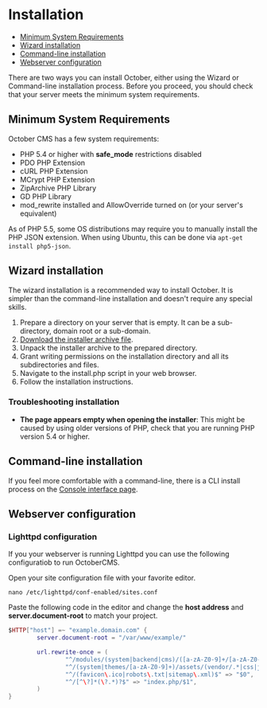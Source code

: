 # Installation

- [Minimum System Requirements](#system-requirements)
- [Wizard installation](#wizard-installation)
- [Command-line installation](#commaind-line-installation)
- [Webserver configuration](#webserver-configuration)

There are two ways you can install October, either using the Wizard or Command-line installation process.
Before you proceed, you should check that your server meets the minimum system requirements.

<a name="system-requirements" class="anchor" href="#system-requirements"></a>
## Minimum System Requirements

October CMS has a few system requirements:

* PHP 5.4 or higher with **safe_mode** restrictions disabled
* PDO PHP Extension
* cURL PHP Extension
* MCrypt PHP Extension
* ZipArchive PHP Library
* GD PHP Library
* mod_rewrite installed and AllowOverride turned on (or your server's equivalent)

As of PHP 5.5, some OS distributions may require you to manually install the PHP JSON extension.
When using Ubuntu, this can be done via ``apt-get install php5-json``.

<a name="wizard-installation" class="anchor" href="#wizard-installation"></a>
## Wizard installation

The wizard installation is a recommended way to install October. It is simpler than the command-line installation and doesn't require any special skills.

1. Prepare a directory on your server that is empty. It can be a sub-directory, domain root or a sub-domain.
1. [Download the installer archive file](https://github.com/octobercms/install/archive/master.zip).
1. Unpack the installer archive to the prepared directory.
1. Grant writing permissions on the installation directory and all its subdirectories and files.
1. Navigate to the install.php script in your web browser.
1. Follow the installation instructions.

### Troubleshooting installation

* **The page appears empty when opening the installer**: This might be caused by using older versions of PHP, check that you are running PHP version 5.4 or higher.

<a name="command-line-installation" class="anchor" href="#command-line-installation"></a>
## Command-line installation

If you feel more comfortable with a command-line, there is a CLI install process on the [Console interface page](console#console-install).

<a name="wizard-installation" class="anchor" href="#webserver-configuration"></a>
## Webserver configuration

### Lighttpd configuration
If you your webserver is running Lighttpd you can use the following configuratiob to run OctoberCMS.

Open your site configuration file with your favorite editor.

``nano /etc/lighttpd/conf-enabled/sites.conf``

Paste the following code in the editor and change the **host address** and  **server.document-root** to match your project.

```lua
$HTTP["host"] =~ "example.domain.com" {
        server.document-root = "/var/www/example/"

        url.rewrite-once = (
                "^/modules/(system|backend|cms)/([a-zA-Z0-9]+/[a-zA-Z0-9]+/|/|)assets/(vendor/.*|css|js|javascript|less|images|font(s|)).*\.(jpg|jpeg|gif|png|svg|swf|avi|mpg|mpeg|mp3|flv|ico|css|js|woff.*|ttf)$" => "$0",
                "^/(system|themes/[a-zA-Z0-9]+)/assets/(vendor/.*|css|js|javascript|less|images|fonts).*\.(jpg|jpeg|gif|png|svg|swf|avi|mpg|mpeg|mp3|flv|ico|css|js|woff|ttf)$" => "$0",
                "^/(favicon\.ico|robots\.txt|sitemap\.xml)$" => "$0",
                "^/[^\?]*(\?.*)?$" => "index.php/$1",
        )
}
```
